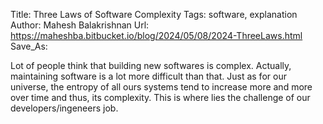 Title: Three Laws of Software Complexity
Tags: software, explanation
Author: Mahesh Balakrishnan
Url: https://maheshba.bitbucket.io/blog/2024/05/08/2024-ThreeLaws.html
Save_As:

Lot of people think that building new softwares is complex. Actually, maintaining software is a lot more difficult than that.
Just as for our universe, the entropy of all ours systems tend to increase more and more over time and thus, its complexity.
This is where lies the challenge of our developers/ingeneers job.

